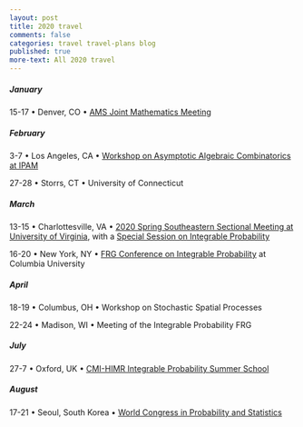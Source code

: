 ```yaml
---
layout: post
title: 2020 travel
comments: false
categories: travel travel-plans blog
published: true
more-text: All 2020 travel
---
```


##### January

15-17
&bull; 
Denver, CO
&bull;
[AMS Joint Mathematics Meeting](http://jointmathematicsmeetings.org/meetings/national/jmm2020/2245_intro)


##### February

3-7 
&bull; 
Los Angeles, CA
&bull;
[Workshop on Asymptotic Algebraic Combinatorics at IPAM](http://www.ipam.ucla.edu/aac2020)

27-28
&bull;
Storrs, CT
&bull;
University of Connecticut

##### March

13-15
&bull; 
Charlottesville, VA
&bull; 
[2020 Spring Southeastern Sectional Meeting at University of Virginia](http://www.ams.org/meetings/sectional/2273_program.html), with a [Special Session on Integrable Probability](http://www.ams.org/meetings/sectional/2273_program_ss27.html)

16-20
&bull;
New York, NY
&bull;
[FRG Conference on Integrable Probability](http://frg.int-prob.org/conference2020/)
at Columbia University

##### April

18-19
&bull;
Columbus, OH
&bull;
Workshop on Stochastic Spatial Processes


22-24
&bull;
Madison, WI
&bull;
Meeting of the Integrable Probability FRG

<!-- ##### May -->

<!-- ##### June -->

##### July

27-7
&bull; 
Oxford, UK
&bull;
[CMI-HIMR Integrable Probability Summer School](https://www.claymath.org/events/cmi-himr-integrable-probability-summer-school)

##### August

17-21
&bull; 
Seoul, South Korea
&bull;
[World Congress in Probability and Statistics](http://wc2020.org/index.php)

<!-- ##### September -->

<!-- ##### October  -->

<!-- ##### November -->

<!-- ##### December -->
